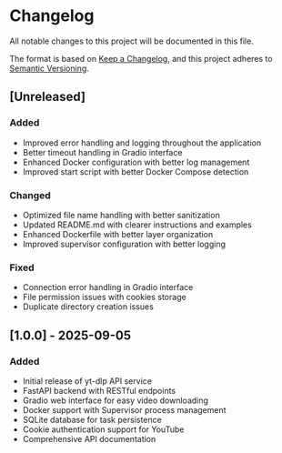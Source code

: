 # Changelog

All notable changes to this project will be documented in this file.

The format is based on [Keep a Changelog](https://keepachangelog.com/en/1.0.0/),
and this project adheres to [Semantic Versioning](https://semver.org/spec/v2.0.0.html).

## [Unreleased]

### Added
- Improved error handling and logging throughout the application
- Better timeout handling in Gradio interface
- Enhanced Docker configuration with better log management
- Improved start script with better Docker Compose detection

### Changed
- Optimized file name handling with better sanitization
- Updated README.md with clearer instructions and examples
- Enhanced Dockerfile with better layer organization
- Improved supervisor configuration with better logging

### Fixed
- Connection error handling in Gradio interface
- File permission issues with cookies storage
- Duplicate directory creation issues

## [1.0.0] - 2025-09-05

### Added
- Initial release of yt-dlp API service
- FastAPI backend with RESTful endpoints
- Gradio web interface for easy video downloading
- Docker support with Supervisor process management
- SQLite database for task persistence
- Cookie authentication support for YouTube
- Comprehensive API documentation
